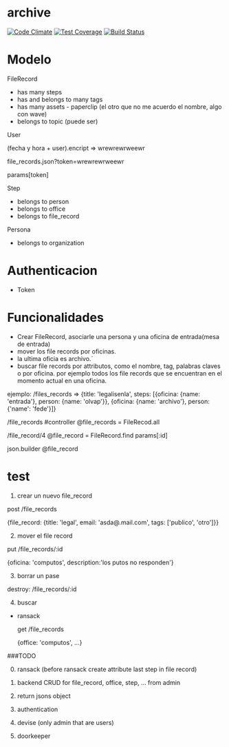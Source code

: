 archive
=======

[![Code Climate](https://codeclimate.com/github/noili/archive/badges/gpa.svg)](https://codeclimate.com/github/noili/archive)
[![Test Coverage](https://codeclimate.com/github/noili/archive/badges/coverage.svg)](https://codeclimate.com/github/noili/archive)
[![Build Status](https://travis-ci.org/noili/archive.svg?branch=master)](https://travis-ci.org/noili/archive)

# Modelo

FileRecord
- has many steps
- has and belongs to many tags
- has many assets - paperclip (el otro que no me acuerdo el nombre, algo con wave)
- belongs to topic (puede ser)

User

(fecha y hora + user).encript => wrewrewrweewr

file_records.json?token=wrewrewrweewr

params[token]

Step
- belongs to person
- belongs to office
- belongs to file_record

Persona
- belongs to organization

# Authenticacion

- Token

# Funcionalidades
- Crear FileRecord, asociarle una persona y una oficina de entrada(mesa de entrada)
- mover los file records por oficinas.
- la ultima oficia es archivo.´
- buscar file records por attributos, como el nombre, tag, palabras claves o por oficina.
por ejemplo todos los file records que se encuentran en el momento actual en una oficina.

ejemplo:
/files_records
 => {title: 'legalisenla',
     steps: [{oficina: {name: 'entrada'}, person: {name: 'olvap'}},
             {oficina: {name: 'archivo'}, person: {'name': 'fede'}]}

/file_records
#controller
@file_records = FileRecod.all

/file_record/4
@file_record = FileRecord.find params[:id]

json.builder @file_record


# test
1. crear un nuevo file_record

post /file_records

  {file_record: {title: 'legal', email: 'asda@.mail.com', tags: ['publico', 'otro']}}

2. mover el file record

 put /file_records/:id
 
  {oficina: 'computos', description:'los putos no responden'}

3. borrar un pase

  destroy: /file_records/:id

4. buscar

- ransack

  get /file_records
   
   {office: 'computos', ...}
   
###TODO

0. ransack
    (before ransack create attribute last step in file record)
   
1. backend
  CRUD for file_record, office, step, ... from admin

2. return jsons object
  
3. authentication

4. devise (only admin that are users)

5. doorkeeper

